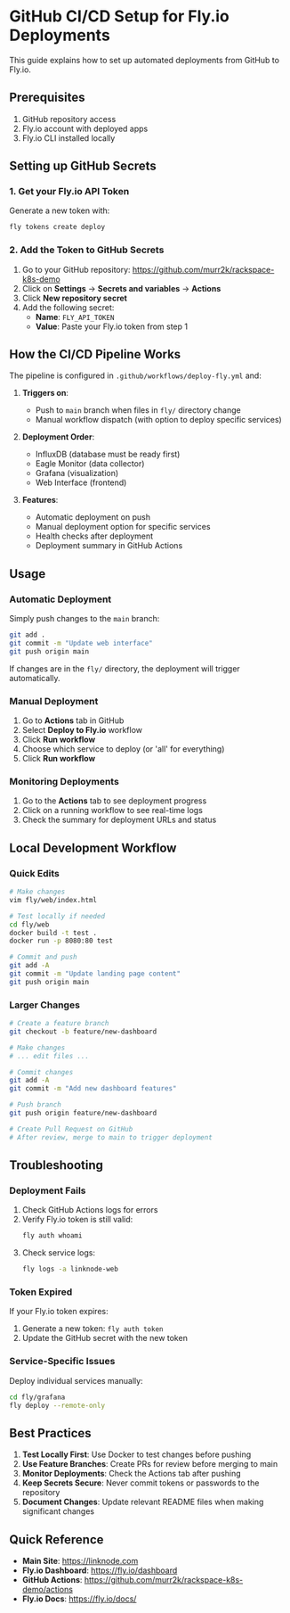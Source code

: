 # GitHub CI/CD Setup for Fly.io Deployments

This guide explains how to set up automated deployments from GitHub to Fly.io.

## Prerequisites

1. GitHub repository access
2. Fly.io account with deployed apps
3. Fly.io CLI installed locally

## Setting up GitHub Secrets

### 1. Get your Fly.io API Token

Generate a new token with:
```bash
fly tokens create deploy
```

### 2. Add the Token to GitHub Secrets

1. Go to your GitHub repository: https://github.com/murr2k/rackspace-k8s-demo
2. Click on **Settings** → **Secrets and variables** → **Actions**
3. Click **New repository secret**
4. Add the following secret:
   - **Name**: `FLY_API_TOKEN`
   - **Value**: Paste your Fly.io token from step 1

## How the CI/CD Pipeline Works

The pipeline is configured in `.github/workflows/deploy-fly.yml` and:

1. **Triggers on**:
   - Push to `main` branch when files in `fly/` directory change
   - Manual workflow dispatch (with option to deploy specific services)

2. **Deployment Order**:
   - InfluxDB (database must be ready first)
   - Eagle Monitor (data collector)
   - Grafana (visualization)
   - Web Interface (frontend)

3. **Features**:
   - Automatic deployment on push
   - Manual deployment option for specific services
   - Health checks after deployment
   - Deployment summary in GitHub Actions

## Usage

### Automatic Deployment

Simply push changes to the `main` branch:
```bash
git add .
git commit -m "Update web interface"
git push origin main
```

If changes are in the `fly/` directory, the deployment will trigger automatically.

### Manual Deployment

1. Go to **Actions** tab in GitHub
2. Select **Deploy to Fly.io** workflow
3. Click **Run workflow**
4. Choose which service to deploy (or 'all' for everything)
5. Click **Run workflow**

### Monitoring Deployments

1. Go to the **Actions** tab to see deployment progress
2. Click on a running workflow to see real-time logs
3. Check the summary for deployment URLs and status

## Local Development Workflow

### Quick Edits
```bash
# Make changes
vim fly/web/index.html

# Test locally if needed
cd fly/web
docker build -t test .
docker run -p 8080:80 test

# Commit and push
git add -A
git commit -m "Update landing page content"
git push origin main
```

### Larger Changes
```bash
# Create a feature branch
git checkout -b feature/new-dashboard

# Make changes
# ... edit files ...

# Commit changes
git add -A
git commit -m "Add new dashboard features"

# Push branch
git push origin feature/new-dashboard

# Create Pull Request on GitHub
# After review, merge to main to trigger deployment
```

## Troubleshooting

### Deployment Fails

1. Check GitHub Actions logs for errors
2. Verify Fly.io token is still valid:
   ```bash
   fly auth whoami
   ```
3. Check service logs:
   ```bash
   fly logs -a linknode-web
   ```

### Token Expired

If your Fly.io token expires:
1. Generate a new token: `fly auth token`
2. Update the GitHub secret with the new token

### Service-Specific Issues

Deploy individual services manually:
```bash
cd fly/grafana
fly deploy --remote-only
```

## Best Practices

1. **Test Locally First**: Use Docker to test changes before pushing
2. **Use Feature Branches**: Create PRs for review before merging to main
3. **Monitor Deployments**: Check the Actions tab after pushing
4. **Keep Secrets Secure**: Never commit tokens or passwords to the repository
5. **Document Changes**: Update relevant README files when making significant changes

## Quick Reference

- **Main Site**: https://linknode.com
- **Fly.io Dashboard**: https://fly.io/dashboard
- **GitHub Actions**: https://github.com/murr2k/rackspace-k8s-demo/actions
- **Fly.io Docs**: https://fly.io/docs/